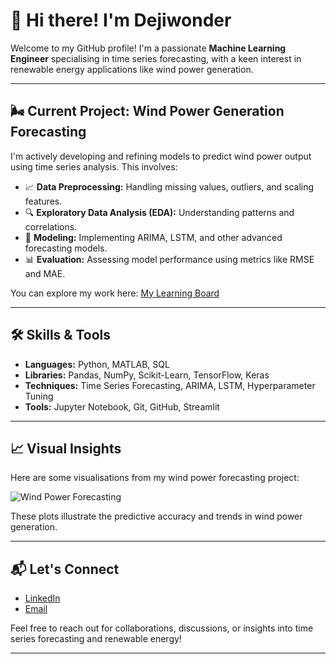# 👋 Hi there! I'm Dejiwonder

Welcome to my GitHub profile! I'm a passionate **Machine Learning Engineer** specialising in time series forecasting, with a keen interest in renewable energy applications like wind power generation.

---

## 🌬️ Current Project: Wind Power Generation Forecasting

I'm actively developing and refining models to predict wind power output using time series analysis. This involves:

- 📈 **Data Preprocessing:** Handling missing values, outliers, and scaling features.
- 🔍 **Exploratory Data Analysis (EDA):** Understanding patterns and correlations.
- 🤖 **Modeling:** Implementing ARIMA, LSTM, and other advanced forecasting models.
- 📊 **Evaluation:** Assessing model performance using metrics like RMSE and MAE.

You can explore my work here: [My Learning Board](https://github.com/Dejiwonder/My-Learning-Board)

---

## 🛠️ Skills & Tools

- **Languages:** Python, MATLAB, SQL
- **Libraries:** Pandas, NumPy, Scikit-Learn, TensorFlow, Keras
- **Techniques:** Time Series Forecasting, ARIMA, LSTM, Hyperparameter Tuning
- **Tools:** Jupyter Notebook, Git, GitHub, Streamlit

---

## 📈 Visual Insights

Here are some visualisations from my wind power forecasting project:

![Wind Power Forecasting](https://www.mdpi.com/1996-1073/16/12/4562)

These plots illustrate the predictive accuracy and trends in wind power generation.

---

## 📬 Let's Connect

- [LinkedIn](https://www.linkedin.com/in/dejiwonder)
- [Email](mailto:dejiwonder@example.com)

Feel free to reach out for collaborations, discussions, or insights into time series forecasting and renewable energy!

---
